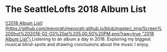 # The SeattleLofts 2018 Album List
<a href="/The2018SeattleLoftsAlbumsofTheYearList/">
![2018 Album List](https://github.com/mevorah/mevorah.github.io/blob/master/_img/Screen%20Shot%202018-02-03%20at%205.00.50%20PM.png?raw=true "2018 Album List")
</a>
Listening to an album a day in 2018. Exploring my biggest musical blind-spots and drawing conclusions about the music I enjoy.

